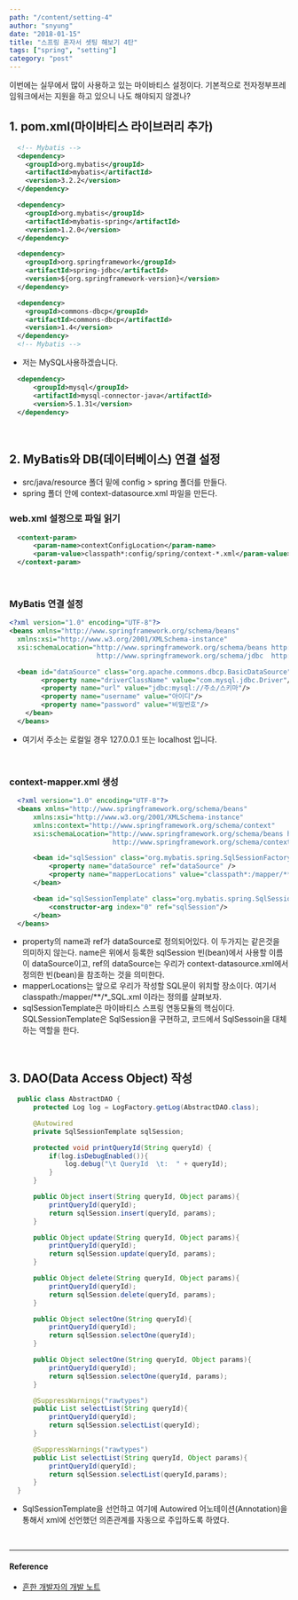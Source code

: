 ```yaml
---
path: "/content/setting-4"
author: "snyung"
date: "2018-01-15"
title: "스프링 혼자서 셋팅 해보기 4탄"
tags: ["spring", "setting"]
category: "post"
---
```


이번에는 실무에서 많이 사용하고 있는 마이바티스 설정이다. 기본적으로 전자정부프레임워크에서는 지원을 하고 있으니 나도 해야되지 않겠나?
<br/>

## 1. pom.xml(마이바티스 라이브러리 추가)

```xml
  <!-- Mybatis -->
  <dependency>
    <groupId>org.mybatis</groupId>
    <artifactId>mybatis</artifactId>
    <version>3.2.2</version>
  </dependency>

  <dependency>
    <groupId>org.mybatis</groupId>
    <artifactId>mybatis-spring</artifactId>
    <version>1.2.0</version>
  </dependency>

  <dependency>
    <groupId>org.springframework</groupId>
    <artifactId>spring-jdbc</artifactId>
    <version>${org.springframework-version}</version>
  </dependency>

  <dependency>
    <groupId>commons-dbcp</groupId>
    <artifactId>commons-dbcp</artifactId>
    <version>1.4</version>
  </dependency>
  <!-- Mybatis -->
```

- 저는 MySQL사용하겠습니다.

```xml
  <dependency>
      <groupId>mysql</groupId>
      <artifactId>mysql-connector-java</artifactId>
      <version>5.1.31</version>
  </dependency>
```

<br/>

## 2. MyBatis와 DB(데이터베이스) 연결 설정

- src/java/resource 폴더 밑에 config > spring 폴더를 만들다.
- spring 폴더 안에 context-datasource.xml 파일을 만든다.

### web.xml 설정으로 파일 읽기

```xml
  <context-param>
      <param-name>contextConfigLocation</param-name>
      <param-value>classpath*:config/spring/context-*.xml</param-value>
  </context-param>
```

<br/>

### MyBatis 연결 설정

```xml
<?xml version="1.0" encoding="UTF-8"?>
<beans xmlns="http://www.springframework.org/schema/beans"
  xmlns:xsi="http://www.w3.org/2001/XMLSchema-instance"
  xsi:schemaLocation="http://www.springframework.org/schema/beans http://www.springframework.org/schema/beans/spring-beans-3.0.xsd
                      http://www.springframework.org/schema/jdbc  http://www.springframework.org/schema/jdbc/spring-jdbc-3.0.xsd">

  <bean id="dataSource" class="org.apache.commons.dbcp.BasicDataSource" destroy-method="close">
        <property name="driverClassName" value="com.mysql.jdbc.Driver"/>
        <property name="url" value="jdbc:mysql://주소/스키마"/>
        <property name="username" value="아이디"/>
        <property name="password" value="비밀번호"/>
    </bean>
  </beans>
```

- 여기서 주소는 로컬일 경우 127.0.0.1 또는 localhost 입니다.

<br/>

### context-mapper.xml 생성

```xml
  <?xml version="1.0" encoding="UTF-8"?>
  <beans xmlns="http://www.springframework.org/schema/beans"
      xmlns:xsi="http://www.w3.org/2001/XMLSchema-instance"
      xmlns:context="http://www.springframework.org/schema/context"
      xsi:schemaLocation="http://www.springframework.org/schema/beans http://www.springframework.org/schema/beans/spring-beans.xsd
                          http://www.springframework.org/schema/context http://www.springframework.org/schema/context/spring-context.xsd">

      <bean id="sqlSession" class="org.mybatis.spring.SqlSessionFactoryBean">
          <property name="dataSource" ref="dataSource" />
          <property name="mapperLocations" value="classpath*:/mapper/**/*_SQL.xml" />
      </bean>

      <bean id="sqlSessionTemplate" class="org.mybatis.spring.SqlSessionTemplate">
          <constructor-arg index="0" ref="sqlSession"/>
      </bean>
  </beans>
```

- property의 name과 ref가 dataSource로 정의되어있다. 이 두가지는 같은것을 의미하지 않는다. name은 위에서 등록한 sqlSession 빈(bean)에서 사용할 이름이 dataSource이고, ref의 dataSource는 우리가 context-datasource.xml에서 정의한 빈(bean)을 참조하는 것을 의미한다.
- mapperLocations는 앞으로 우리가 작성할 SQL문이 위치할 장소이다. 여기서 classpath:/mapper/\*\*/\*\_SQL.xml 이라는 정의를 살펴보자.
- sqlSessionTemplate은 마이바티스 스프링 연동모듈의 핵심이다. SQLSessionTemplate은 SqlSession을 구현하고, 코드에서 SqlSessoin을 대체하는 역할을 한다.

<br/>

## 3. DAO(Data Access Object) 작성

```java
  public class AbstractDAO {
      protected Log log = LogFactory.getLog(AbstractDAO.class);

      @Autowired
      private SqlSessionTemplate sqlSession;

      protected void printQueryId(String queryId) {
          if(log.isDebugEnabled()){
              log.debug("\t QueryId  \t:  " + queryId);
          }
      }

      public Object insert(String queryId, Object params){
          printQueryId(queryId);
          return sqlSession.insert(queryId, params);
      }

      public Object update(String queryId, Object params){
          printQueryId(queryId);
          return sqlSession.update(queryId, params);
      }

      public Object delete(String queryId, Object params){
          printQueryId(queryId);
          return sqlSession.delete(queryId, params);
      }

      public Object selectOne(String queryId){
          printQueryId(queryId);
          return sqlSession.selectOne(queryId);
      }

      public Object selectOne(String queryId, Object params){
          printQueryId(queryId);
          return sqlSession.selectOne(queryId, params);
      }

      @SuppressWarnings("rawtypes")
      public List selectList(String queryId){
          printQueryId(queryId);
          return sqlSession.selectList(queryId);
      }

      @SuppressWarnings("rawtypes")
      public List selectList(String queryId, Object params){
          printQueryId(queryId);
          return sqlSession.selectList(queryId,params);
      }
  }
```

- SqlSessionTemplate을 선언하고 여기에 Autowired 어노테이션(Annotation)을 통해서 xml에 선언했던 의존관계를 자동으로 주입하도록 하였다.

<br/>

---

#### Reference

- [흔한 개발자의  개발 노트](http://addio3305.tistory.com/43?category=772645)

